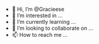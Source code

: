 - 👋 Hi, I’m @Gracieese
- 👀 I’m interested in ...
- 🌱 I’m currently learning ...
- 💞️ I’m looking to collaborate on ...
- 📫 How to reach me ...

<!---
Gracieese/Gracieese is a ✨ special ✨ repository because its `README.md` (this file) appears on your GitHub profile.
You can click the Preview link to take a look at your changes.
--->
